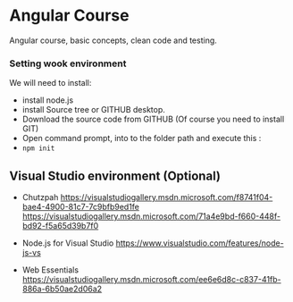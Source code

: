# Angular Course
Angular course, basic concepts, clean code and testing.

### Setting wook environment
We will need to install:

* install node.js
* install Source tree or GITHUB desktop.
* Download the source code from GITHUB (Of course you need to install GIT)
* Open command prompt, into to the folder path and execute this :
* `npm init`


## Visual Studio environment (Optional)

* Chutzpah
 https://visualstudiogallery.msdn.microsoft.com/f8741f04-bae4-4900-81c7-7c9bfb9ed1fe
 https://visualstudiogallery.msdn.microsoft.com/71a4e9bd-f660-448f-bd92-f5a65d39b7f0

 * Node.js for Visual Studio
 https://www.visualstudio.com/features/node-js-vs

 * Web Essentials
 https://visualstudiogallery.msdn.microsoft.com/ee6e6d8c-c837-41fb-886a-6b50ae2d06a2
